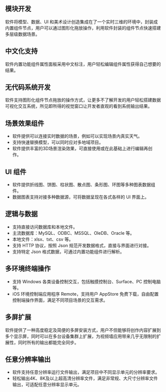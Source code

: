 ## 模块开发
软件将模型、数据、UI 和美术设计创造集成在了一个实时三维的环境中，封装成内置组件节点，用户可以通过图形化拖放操作，利用软件封装的组件节点快速搭建多层级数据场景。

## 中文化支持
软件内置功能组件属性面板采用中文标注，用户轻松编辑组件属性获得自己想要的结果。

## 无代码系统开发
软件支持图形化组件节点拖放的操作方式，让更多不了解开发的用户轻松搭建数据可视化交互系统，所见即所得的视觉窗口让开发者直观的看到系统输出结果。

## 场景效果组件
- 软件提供可以连接实时数据的场景，例如可以实现场景内真实天气。
- 支持快速替换模型，可以同时应对多地域项目。
- 软件提供丰富的3D场景渲染效果，可直接使用或在此基础上进行编辑再创作。

## UI 组件
- 软件提供折线图、饼图、柱状图、散点图、条形图、环图等多种图表数据组件。
- 数据图表支持对接多种数据源，可将数据呈现在各式各样的 UI 界面上。

## 逻辑与数据
- 支持直接访问数据库和本地文件。
 - 主流数据库：MySQL、ODBC、MSSQL、OleDB、Oracle 等。
 - 本地文件：xlsx、txt、csv 等。
- 支持 HTTP 协议，按照 Json 规范开发数据格式，直接与界面进行对接。
- 支持特定 Json 格式数据，可通过内置功能组件进行解析。

## 多环境终端操作
- 支持 Windows 各类设备控制交互，包括触摸控制台、Surface、PC 控制电脑等。
- iOS 环境控制端应用程序 Remote，支持用户 AppStore 免费下载，自由配置控制端操作界面，满足不同项目场景的交互需求。

## 多屏扩展
软件提供了一种高度稳定及简便的多屏安装方式，用户不但能够将创作内容扩展到多个显示屏，同时可以在多台设备集群上扩展，为视频墙应用带来几乎无限制的扩展性，同时所有的输出都能完全同步。

## 任意分辨率输出
- 软件支持任意分辨率运行文件输出，满足项目中不同显示单元的分辨率要求。
- 轻松输出4K、8K及以上超高清分辨率文件，满足非常规、大尺寸分辨率文件输出，可适配任意分辨率显示单元。

